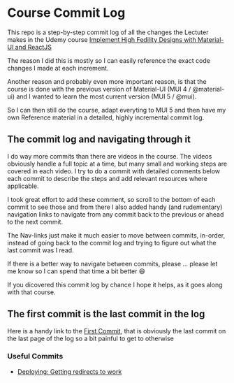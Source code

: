 # Course Commit Log

This repo is a step-by-step commit log of all the changes the Lectuter makes in the Udemy course [Implement High Fedility Designs with Material-UI and ReactJS](https://www.udemy.com/share/102FSw3@HhMnIjr0GPsnedp8ZCgMxFK_v8akZ6RwCgLIR_SAkDe8EAqqztv2J1CFlSYackny/)

The reason I did this is mostly so I can easily reference the exact code changes I made at each increment.

Another reason and probably even more important reason, is that the course is done with the previous version of Material-UI (MUI 4 / @material-ui) and I wanted to learn the most current version (MUI 5 / @mui).

So I can then still do the course, adapt everyting to MUI 5 and then have my own Reference material in a detailed, highly incremental commit log.

## The commit log and navigating through it

I do way more commits than there are videos in the course. The videos obviously handle a full topic at a time, but many small and working steps are covered in each video. I try to do a commit with detailed comments below each commit to describe the steps and add relevant resources where applicable.

I took great effort to add these comment, so scroll to the bottom of each commit to see those and from there I also added handy (and rudementary) navigation links to navigate from any commit back to the previous or ahead to the next commit.

The Nav-links just make it much easier to move between commits, in-order, instead of going back to the commit log and trying to figure out what the last commit was I read.

If there is a better way to navigate between commits, please ... please let me know so I can spend that time a bit better 😄

If you dicovered this commit log by chance I hope it helps, as it goes along with that course.

## The first commit is the last commit in the log

Here is a handy link to the [First Commit](https://github.com/monello/hifi-material-ui/commit/95af34f1197892e8516804fbfafb607d950e61fd), that is obviously the last commit on the last page of the log so a bit painful to get to otherwise

### Useful Commits

- [Deploying: Getting redirects to work](https://github.com/monello/hifi-material-ui/commit/984ef48f0b62faec037acfe972047b566d10eb05)
